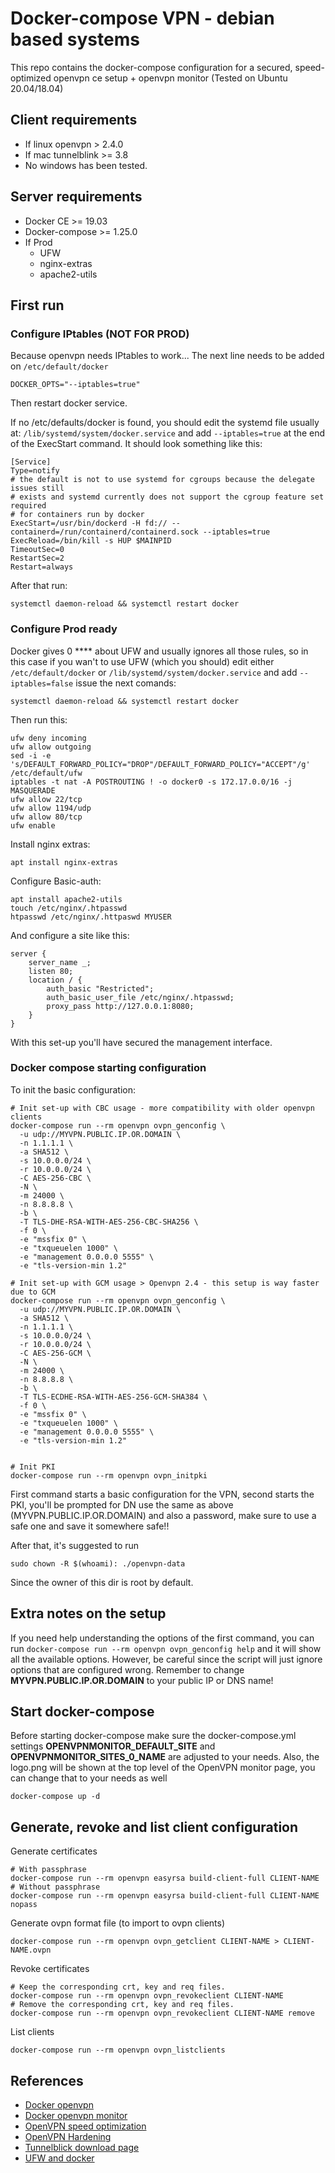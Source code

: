 # Docker-compose VPN - debian based systems

This repo contains the docker-compose configuration for a secured, speed-optimized openvpn ce setup + openvpn monitor (Tested on Ubuntu 20.04/18.04)

## Client requirements

* If linux openvpn > 2.4.0
* If mac tunnelblink >= 3.8
* No windows has been tested.

## Server requirements
* Docker CE >= 19.03
* Docker-compose >= 1.25.0
* If Prod
  * UFW
  * nginx-extras
  * apache2-utils

## First run 

### Configure IPtables (NOT FOR PROD)
Because openvpn needs IPtables to work... The next line needs to be added on `/etc/default/docker` 

```
DOCKER_OPTS="--iptables=true"
```

Then restart docker service.

If no /etc/defaults/docker is found, you should edit the systemd file usually at: `/lib/systemd/system/docker.service` and add `--iptables=true` at the end of the ExecStart command. It should look something like this:
```
[Service]
Type=notify
# the default is not to use systemd for cgroups because the delegate issues still
# exists and systemd currently does not support the cgroup feature set required
# for containers run by docker
ExecStart=/usr/bin/dockerd -H fd:// --containerd=/run/containerd/containerd.sock --iptables=true
ExecReload=/bin/kill -s HUP $MAINPID
TimeoutSec=0
RestartSec=2
Restart=always
```
After that run:
```
systemctl daemon-reload && systemctl restart docker
```

### Configure Prod ready
Docker gives 0 **** about UFW and usually ignores all those rules, so in this case if you wan't to use UFW (which you should) edit either `/etc/default/docker` or `/lib/systemd/system/docker.service` and add `--iptables=false` issue the next comands:

```
systemctl daemon-reload && systemctl restart docker
```
Then run this:
```
ufw deny incoming
ufw allow outgoing
sed -i -e 's/DEFAULT_FORWARD_POLICY="DROP"/DEFAULT_FORWARD_POLICY="ACCEPT"/g' /etc/default/ufw
iptables -t nat -A POSTROUTING ! -o docker0 -s 172.17.0.0/16 -j MASQUERADE
ufw allow 22/tcp 
ufw allow 1194/udp
ufw allow 80/tcp
ufw enable
```

Install nginx extras:
```
apt install nginx-extras
```

Configure Basic-auth:
```
apt install apache2-utils
touch /etc/nginx/.htpasswd
htpasswd /etc/nginx/.httpaswd MYUSER
```

And configure a site like this:

```
server {
    server_name _;
    listen 80;
    location / {
        auth_basic "Restricted";
        auth_basic_user_file /etc/nginx/.htpasswd;
        proxy_pass http://127.0.0.1:8080;
    }
}
```

With this set-up you'll have secured the management interface.

### Docker compose starting configuration

To init the basic configuration:
```
# Init set-up with CBC usage - more compatibility with older openvpn clients
docker-compose run --rm openvpn ovpn_genconfig \
  -u udp://MYVPN.PUBLIC.IP.OR.DOMAIN \
  -n 1.1.1.1 \
  -a SHA512 \
  -s 10.0.0.0/24 \
  -r 10.0.0.0/24 \
  -C AES-256-CBC \
  -N \
  -m 24000 \
  -n 8.8.8.8 \
  -b \
  -T TLS-DHE-RSA-WITH-AES-256-CBC-SHA256 \
  -f 0 \
  -e "mssfix 0" \
  -e "txqueuelen 1000" \
  -e "management 0.0.0.0 5555" \
  -e "tls-version-min 1.2" 

# Init set-up with GCM usage > Openvpn 2.4 - this setup is way faster due to GCM
docker-compose run --rm openvpn ovpn_genconfig \
  -u udp://MYVPN.PUBLIC.IP.OR.DOMAIN \
  -a SHA512 \
  -n 1.1.1.1 \
  -s 10.0.0.0/24 \
  -r 10.0.0.0/24 \
  -C AES-256-GCM \
  -N \
  -m 24000 \
  -n 8.8.8.8 \
  -b \
  -T TLS-ECDHE-RSA-WITH-AES-256-GCM-SHA384 \
  -f 0 \
  -e "mssfix 0" \
  -e "txqueuelen 1000" \
  -e "management 0.0.0.0 5555" \
  -e "tls-version-min 1.2"


# Init PKI
docker-compose run --rm openvpn ovpn_initpki 
```
First command starts a basic configuration for the VPN, second starts the PKI, you'll be prompted for DN use the same as above (MYVPN.PUBLIC.IP.OR.DOMAIN) and also a password, make sure to use a safe one and save it somewhere safe!!

After that, it's suggested to run
```
sudo chown -R $(whoami): ./openvpn-data
```
Since the owner of this dir is root by default. 


## Extra notes on the setup
If you need help understanding the options of the first command, you can run `docker-compose run --rm openvpn ovpn_genconfig help` and it will show all the available options. However, be careful since the script will just ignore options that are configured wrong.
Remember to change **MYVPN.PUBLIC.IP.OR.DOMAIN** to your public IP or DNS name!

## Start docker-compose

Before starting docker-compose make sure the docker-compose.yml settings **OPENVPNMONITOR_DEFAULT_SITE** and **OPENVPNMONITOR_SITES_0_NAME** are adjusted to your needs. Also, the logo.png will be shown at the top level of the OpenVPN monitor page, you can change that to your needs as well

```
docker-compose up -d
```

## Generate, revoke and list client configuration

Generate certificates

```
# With passphrase
docker-compose run --rm openvpn easyrsa build-client-full CLIENT-NAME
# Without passphrase
docker-compose run --rm openvpn easyrsa build-client-full CLIENT-NAME nopass
```

Generate ovpn format file (to import to ovpn clients)

```
docker-compose run --rm openvpn ovpn_getclient CLIENT-NAME > CLIENT-NAME.ovpn
```

Revoke certificates

```
# Keep the corresponding crt, key and req files.
docker-compose run --rm openvpn ovpn_revokeclient CLIENT-NAME
# Remove the corresponding crt, key and req files.
docker-compose run --rm openvpn ovpn_revokeclient CLIENT-NAME remove
```

List clients

```
docker-compose run --rm openvpn ovpn_listclients
```

## References

* [Docker openvpn](https://github.com/kylemanna/docker-openvpn)
* [Docker openvpn monitor](https://github.com/ruimarinho/docker-openvpn-monitor)
* [OpenVPN speed optimization](https://community.openvpn.net/openvpn/wiki/Gigabit_Networks_Linux)
* [OpenVPN Hardening](https://community.openvpn.net/openvpn/wiki/Hardening)
* [Tunnelblick download page](https://tunnelblick.net/downloads.html)
* [UFW and docker](https://www.mkubaczyk.com/2017/09/05/force-docker-not-bypass-ufw-rules-ubuntu-16-04/)